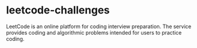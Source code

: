 # leetcode-challenges
LeetCode is an online platform for coding interview preparation. The service provides coding and algorithmic problems intended for users to practice coding.
